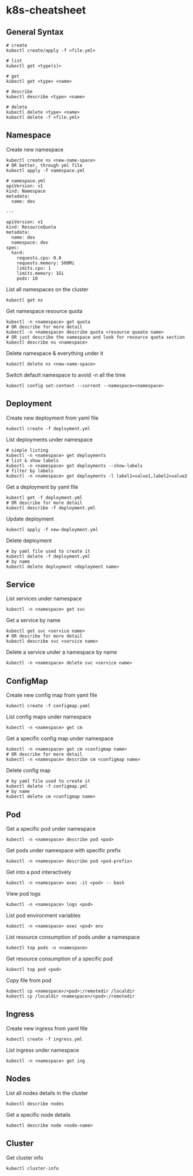 # k8s-cheatsheet

## General Syntax

```
# create
kubectl create/apply -f <file.yml>

# list
kubectl get <type(s)>

# get
kubectl get <type> <name>

# describe
kubectl describe <type> <name>

# delete
kubectl delete <type> <name>
kubectl delete -f <file.yml>
```

## Namespace

Create new namespace
```
kubectl create ns <new-name-space>
# OR better, through yml file
kubectl apply -f namespace.yml

# namespace.yml
apiVersion: v1
kind: Namespace
metadata:
  name: dev

---

apiVersion: v1
kind: ResourceQuota
metadata:
  name: dev
  namespace: dev
spec:
  hard:
    requests.cpu: 0.8
    requests.memory: 500Mi
    limits.cpu: 1
    limits.memory: 1Gi
    pods: 10
```

List all namespaces on the cluster
```
kubectl get ns
```

Get namespace resource quota
```
kubectl -n <namespace> get quota
# OR describe for more detail
kubectl -n <namespace> describe quota <resource quoate name>
# OR just describe the namespace and look for resource quota section
kubectl describe ns <namespace>
```

Delete namespace & everything under it
```
kubectl delete ns <new-name-space>
```

Switch default namespace to avoid -n <namespace> all the time
```
kubectl config set-context --current --namespace=<namespace>
```

## Deployment

Create new deployment from yaml file
```
kubectl create -f deployment.yml
```

List deployments under namespace
```
# simple listing
kubectl -n <namespace> get deployments
# list & show labels
kubectl -n <namespace> get deployments --show-labels
# filter by labels
kubectl -n <namespace> get deployments -l label1=value1,label2=value2
```

Get a deployment by yaml file
```
kubectl get -f deployment.yml
# OR describe for more detail
kubectl describe -f deployment.yml
```

Update deployment
```
kubectl apply -f new-deployment.yml
```

Delete deployment
```
# by yaml file used to create it
kubectl delete -f deployment.yml
# by name
kubectl delete deployment <deployment name>
```

## Service
List services under namespace
```
kubectl -n <namespace> get svc
```

Get a service by name
```
kubectl get svc <service name>
# OR describe for more detail
kubectl describe svc <service name>
```

Delete a service under a namespace by name
```
kubectl -n <namespace> delete svc <service name>
```

## ConfigMap

Create new config map from yaml file
```
kubectl create -f configmap.yaml
```

List config maps under namespace
```
kubectl -n <namespace> get cm
```

Get a specific config map under namespace
```
kubectl -n <namespace> get cm <configmap name>
# OR describe for more detail
kubectl -n <namespace> describe cm <configmap name>
```

Delete config map
```
# by yaml file used to create it
kubectl delete -f configmap.yml
# by name
kubectl delete cm <configmap name>
```

## Pod

Get a specific pod under namespace
```
kubectl -n <namespace> describe pod <pod>
```

Get pods under namespace with specific prefix
```
kubectl -n <namespace> describe pod <pod-prefix>
```

Get into a pod interactively
```
kubectl -n <namespace> exec -it <pod> -- bash
```

View pod logs
```
kubectl -n <namespace> logs <pod>
```

List pod environment variables
```
kubectl -n <namespace> exec <pod> env
```

List resource consumption of pods under a namespace
```
kubectl top pods -n <namespace>
```

Get resource consumption of a specific pod
```
kubectl top pod <pod>
```

Copy file from pod
```
kubectl cp <namespace>/<pod>:/remotedir /localdir
kubectl cp /localdir <namespace>/<pod>:/remotedir
```

## Ingress

Create new ingress from yaml file
```
kubectl create -f ingress.yml
```

List ingress under namespace
```
kubectl -n <namespace> get ing
```

## Nodes

List all nodes details in the cluster
```
kubectl describe nodes
```

Get a specific node details
```
kubectl describe node <node-name>
```

## Cluster

Get cluster info
```
kubectl cluster-info
```
